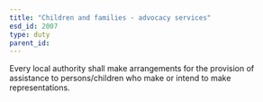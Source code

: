 ```yaml
---
title: "Children and families - advocacy services"
esd_id: 2007
type: duty
parent_id:  
---
```


Every local authority shall make arrangements for the provision of assistance to persons/children who make or intend to make representations.

